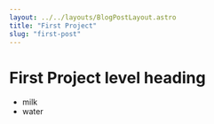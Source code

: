 ```yaml
---
layout: ../../layouts/BlogPostLayout.astro
title: "First Project"
slug: "first-post"
---
```


# First Project level heading

- milk
- water
